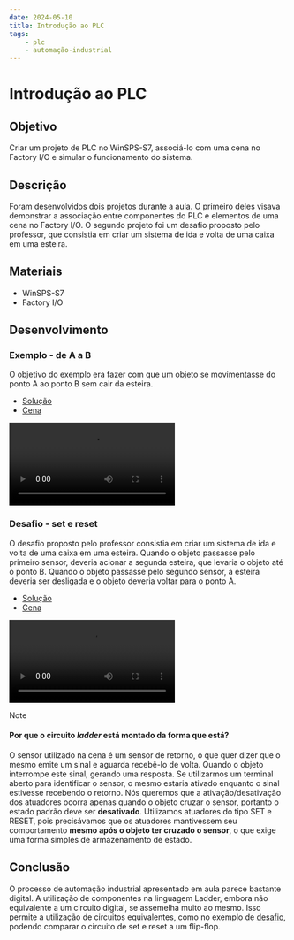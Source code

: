 ```yaml
---
date: 2024-05-10
title: Introdução ao PLC
tags: 
    - plc
    - automação-industrial
---
```

# Introdução ao PLC

## Objetivo

Criar um projeto de PLC no WinSPS-S7, associá-lo com uma cena no Factory I/O e simular o funcionamento do sistema.

## Descrição

Foram desenvolvidos dois projetos durante a aula. O primeiro deles visava demonstrar a associação entre componentes do PLC e elementos de uma cena no Factory I/O. O segundo projeto foi um desafio proposto pelo professor, que consistia em criar um sistema de ida e volta de uma caixa em uma esteira.

## Materiais

- WinSPS-S7
- Factory I/O

## Desenvolvimento

### Exemplo - de A a B

O objetivo do exemplo era fazer com que um objeto se movimentasse do ponto A ao ponto B sem cair da esteira.

- [Solução](../../solutions/FromA_ToB/FromA_ToB.WS7)
- [Cena](../../scenes/FromA_ToB.factoryio)

![De A a B](./videos/Factory%20IO%202024-05-14%2021-41-46.mp4)


### Desafio - set e reset

O desafio proposto pelo professor consistia em criar um sistema de ida e volta de uma caixa em uma esteira. Quando o objeto passasse pelo primeiro sensor, deveria acionar a segunda esteira, que levaria o objeto até o ponto B. Quando o objeto passasse pelo segundo sensor, a esteira deveria ser desligada e o objeto deveria voltar para o ponto A.

- [Solução](../../solutions/Set_Reset/)
- [Cena](../../scenes/Set_Reset.factoryio)

![Set e reset](./videos/Factory%20IO%202024-05-14%2021-58-00.mp4)

> [!NOTE]
> #### Por que o circuito _ladder_ está montado da forma que está?
> O sensor utilizado na cena é um sensor de retorno, o que quer dizer que o mesmo emite um sinal e aguarda recebê-lo de volta. Quando o objeto interrompe este sinal, gerando uma resposta.
> Se utilizarmos um terminal aberto para identificar o sensor, o mesmo estaria ativado enquanto o sinal estivesse recebendo o retorno. Nós queremos que a ativação/desativação dos atuadores ocorra apenas quando o objeto cruzar o sensor, portanto o estado padrão deve ser **desativado**.
> Utilizamos atuadores do tipo SET e RESET, pois precisávamos que os atuadores mantivessem seu comportamento **mesmo após o objeto ter cruzado o sensor**, o que exige uma forma simples de armazenamento de estado.

## Conclusão

O processo de automação industrial apresentado em aula parece bastante digital. A utilização de componentes na linguagem Ladder, embora não equivalente a um circuito digital, se assemelha muito ao mesmo.
Isso permite a utilização de circuitos equivalentes, como no exemplo de [desafio](#desafio---set-e-reset), podendo comparar o circuito de set e reset a um flip-flop.